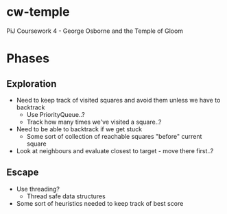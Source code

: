 # cw-temple
PiJ Coursework 4 - George Osborne and the Temple of Gloom

# Phases

## Exploration
- Need to keep track of visited squares and avoid them unless we have to backtrack
    - Use PriorityQueue..?
    - Track how many times we've visited a square..?
- Need to be able to backtrack if we get stuck
    - Some sort of collection of reachable squares "before" current square
- Look at neighbours and evaluate closest to target - move there first..?    

## Escape
- Use threading?
    - Thread safe data structures
- Some sort of heuristics needed to keep track of best score